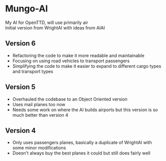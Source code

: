 # Mungo-AI
My AI for OpenTTD, will use primarily air  
Initial version from WrightAI with ideas from AIAI  

## Version 6
- Refactoring the code to make it more readable and maintainable
- Focusing on using road vehicles to transport passengers
- Simplifying the code to make it easier to expand to different cargo types and transport types

## Version 5
- Overhauled the codebase to an Object Oriented version
- Uses mail planes too now
- Needs some work on where the AI builds airports but this version is so much better than version 4

## Version 4
- Only uses passengers planes, basically a duplicate of WrightAI with some minor modifications
- Doesn't always buy the best planes it could but still does fairly well
